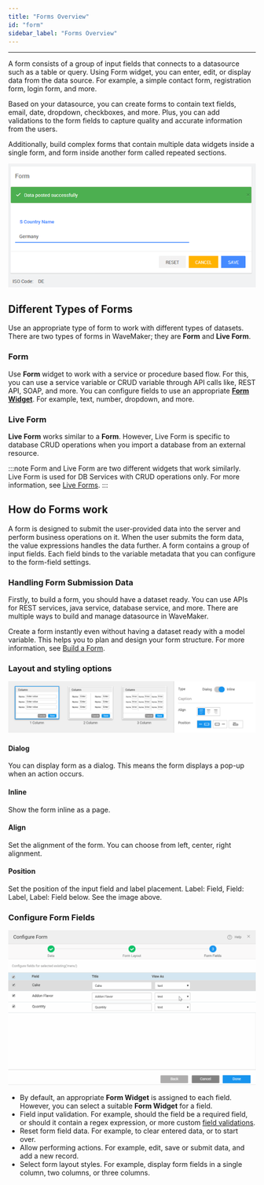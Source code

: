 ```yaml
---
title: "Forms Overview"
id: "form"
sidebar_label: "Forms Overview"
---
```

---

A form consists of a group of input fields that connects to a datasource such as a table or query. Using Form widget, you can enter, edit, or display data from the data source. For example, a simple contact form, registration form, login form, and more.

Based on your datasource, you can create forms to contain text fields, email, date, dropdown, checkboxes, and more. Plus, you can add validations to the form fields to capture quality and accurate information from the users.

Additionally, build complex forms that contain multiple data widgets inside a single form, and form inside another form called repeated sections.

[![](/learn/assets/Form_run.png)](/learn/assets/Form_run.png)

## Different Types of Forms

Use an appropriate type of form to work with different types of datasets. There are two types of forms in WaveMaker; they are **Form** and **Live Form**.

### Form

Use **Form** widget to work with a service or procedure based flow. For this, you can use a service variable or CRUD variable through API calls like, REST API, SOAP, and more. You can configure fields to use an appropriate **[Form Widget](/learn/app-development/widgets/widget-library#form-widgets)**. For example, text, number, dropdown, and more.

### Live Form

**Live Form** works similar to a **Form**. However, Live Form is specific to database CRUD operations when you import a database from an external resource.

:::note
Form and Live Form are two different widgets that work similarly. Live Form is used for DB Services with CRUD operations only. For more information, see [Live Forms](/learn/app-development/widgets/datalive/live-form).
:::

## How do Forms work

A form is designed to submit the user-provided data into the server and perform business operations on it. When the user submits the form data, the value expressions handles the data further. A form contains a group of input fields. Each field binds to the variable metadata that you can configure to the form-field settings.

### Handling Form Submission Data

Firstly, to build a form, you should have a dataset ready. You can use APIs for REST services, java service, database service, and more. There are multiple ways to build and manage datasource in WaveMaker. 

Create a form instantly even without having a dataset ready with a model variable. This helps you to plan and design your form structure.  For more information, see [Build a Form](/learn/app-development/widgets/datalive/form/form-usage-scenarios).

### Layout and styling options

![form layout selection](/learn/assets/form-layout-selection.png)

#### Dialog

You can display form as a dialog. This means the form displays a pop-up when an action occurs.  

#### Inline

Show the form inline as a page.

#### Align 

Set the alignment of the form. You can choose from left, center, right alignment.

#### Position

Set the position of the input field and label placement. Label: Field, Field: Label, Label: Field below. See the image above.

### Configure Form Fields

![Form field](/learn/assets/selectfield.gif)

- By default, an appropriate **Form Widget** is assigned to each field. However, you can select a suitable **Form Widget** for a field.
- Field input validation. For example, should the field be a required field, or should it contain a regex expression, or more custom [field validations](/learn/app-development/widgets/datalive/field-validator).
- Reset form field data. For example, to clear entered data, or to start over.
- Allow performing actions. For example, edit, save or submit data, and add a new record.
- Select form layout styles. For example, display form fields in a single column, two columns, or three columns.

